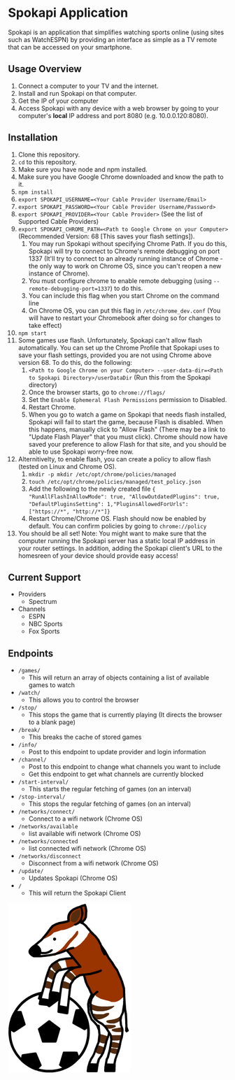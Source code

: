 # Spokapi Application

Spokapi is an application that simplifies watching sports online (using sites such as WatchESPN) by providing an interface as simple as a TV remote that can be accessed on your smartphone.

## Usage Overview
1. Connect a computer to your TV and the internet.
2. Install and run Spokapi on that computer.
3. Get the IP of your computer
4. Access Spokapi with any device with a web browser by going to your computer's **local** IP address and port 8080 (e.g. 10.0.0.120:8080).

## Installation
1. Clone this repository.
2. `cd` to this repository.
3. Make sure you have node and npm installed.
4. Make sure you have Google Chrome downloaded and know the path to it.
5. `npm install`
7. `export SPOKAPI_USERNAME=<Your Cable Provider Username/Email>`
8. `export SPOKAPI_PASSWORD=<Your Cable Provider Username/Password>`
9. `export SPOKAPI_PROVIDER=<Your Cable Provider>` (See the list of Supported Cable Providers)
11. `export SPOKAPI_CHROME_PATH=<Path to Google Chrome on your Computer>` (Recommended Version: 68 [This saves your flash settings]).
    1. You may run Spokapi without specifying Chrome Path. If you do this, Spokapi will try to connect to Chrome's remote debugging on port 1337 (It'll try to connect to an already running instance of Chrome - the only way to work on Chrome OS, since you can't reopen a new instance of Chrome).
    2. You must configure chrome to enable remote debugging (using `--remote-debugging-port=1337`) to do this.
    3. You can include this flag when you start Chrome on the command line
    4. On Chrome OS, you can put this flag in `/etc/chrome_dev.conf` (You will have to restart your Chromebook after doing so for changes to take effect)
12. `npm start`
13. Some games use flash. Unfortunately, Spokapi can't allow flash automatically. You can set up the Chrome Profile that Spokapi uses to save your flash settings, provided you are not using Chrome above version 68. To do this, do the following:
    1. `<Path to Google Chrome on your Computer> --user-data-dir=<Path to Spokapi Directory>/userDataDir` (Run this from the Spokapi directory)
    2. Once the browser starts, go to `chrome://flags/`
    3. Set the `Enable Ephemeral Flash Permissions` permission to Disabled.
    4. Restart Chrome.
    5. When you go to watch a game on Spokapi that needs flash installed, Spokapi will fail to start the game, because Flash is disabled. When this happens, manually click to "Allow Flash" (There may be a link to "Update Flash Player" that you must click). Chrome should now have saved your preference to allow Flash for that site, and you should be able to use Spokapi worry-free now.
14. Alternitivelty, to enable flash, you can create a policy to allow flash (tested on Linux and Chrome OS).
    1. `mkdir -p mkdir /etc/opt/chrome/policies/managed`
    2. `touch /etc/opt/chrome/policies/managed/test_policy.json`
    3. Add the following to the newly created file `{ "RunAllFlashInAllowMode": true, "AllowOutdatedPlugins": true, "DefaultPluginsSetting": 1,"PluginsAllowedForUrls": ["https://*", "http://*"]}`
    4. Restart Chrome/Chrome OS. Flash should now be enabled by default. You can confirm policies by going to `chrome://policy`
15. You should be all set! Note: You might want to make sure that the computer running the Spokapi server has a static local IP address in your router settings. In addition, adding the Spokapi client's URL to the homesreen of your device should provide easy access!

## Current Support
- Providers
    - Spectrum
- Channels
    - ESPN
    - NBC Sports
    - Fox Sports

## Endpoints
- `/games/`
    - This will return an array of objects containing a list of available games to watch
- `/watch/`
    - This allows you to control the browser
- `/stop/`
    - This stops the game that is currently playing (It directs the browser to a blank page)
- `/break/`
    - This breaks the cache of stored games
- `/info/`
    - Post to this endpoint to update provider and login information
- `/channel/`
    - Post to this endpoint to change what channels you want to include
    - Get this endpoint to get what channels are currently blocked
- `/start-interval/`
    - This starts the regular fetching of games (on an interval)
- `/stop-interval/`
    - This stops the regular fetching of games (on an interval)
- `/networks/connect/`
    - Connect to a wifi network (Chrome OS)
- `/networks/available`
    - list available wifi network (Chrome OS)
- `/networks/connected`
    - list connected wifi network (Chrome OS)
- `/networks/disconnect`
    - Disconnect from a wifi network (Chrome OS)
- `/update/`
    - Updates Spokapi (Chrome OS)
- `/`
    - This will return the Spokapi Client

![Spokapi Logo](public/spokapi.png)
